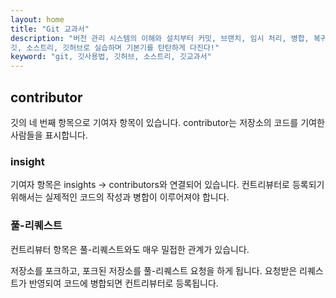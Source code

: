 ```yaml
---
layout: home
title: "Git 교과서"
description: "버전 관리 시스템의 이해와 설치부터 커밋, 브랜치, 임시 처리, 병합, 복귀, 서브모듈, 태그까지
깃, 소스트리, 깃허브로 실습하며 기본기를 탄탄하게 다진다!"
keyword: "git, 깃사용법, 깃허브, 소스트리, 깃교과서"
---
```

## contributor
깃의 네 번째 항목으로 기여자 항목이 있습니다. contributor는 저장소의 코드를 기여한 사람들을 표시합니다.  

### insight
기여자 항목은 insights -> contributors와 연결되어 있습니다. 컨트리뷰터로 등록되기 위해서는 실제적인 코드의 작성과 병합이 이루어져야 합니다.  

### 풀-리퀘스트
컨트리뷰터 항목은 풀-리퀘스트와도 매우 밀접한 관계가 있습니다.  

저장소를 포크하고, 포크된 저장소를 풀-리퀘스트 요청을 하게 됩니다. 요청받은 리퀘스트가 반영되여 코드에 병합되면 컨트리뷰터로 등록됩니다.  
